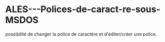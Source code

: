# ALES---Polices-de-caract-re-sous-MSDOS
possibilité de changer la police de caractère et d'éditer/créer une police.


<img href="https://github.com/ZeCrusher/ALES---Polices-de-caract-re-sous-MSDOS/blob/main/CAPTURE/Image1.jpg">
